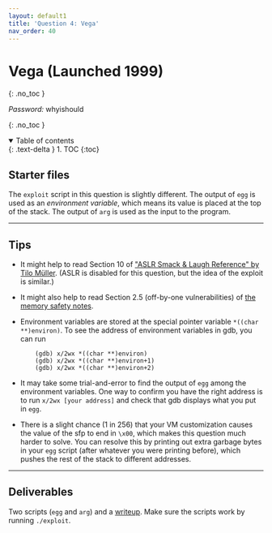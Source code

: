 ```yaml
---
layout: default1
title: 'Question 4: Vega'
nav_order: 40
---
```


# Vega (Launched 1999)
{: .no_toc }

_Password:_ whyishould

{: .no_toc }

<details open markdown="block">
  <summary>
    Table of contents
  </summary>
  {: .text-delta }
1. TOC
{:toc}
</details>

## Starter files

The `exploit` script in this question is slightly different. The output
of `egg` is used as an *environment variable*, which means its value is
placed at the top of the stack. The output of `arg` is used as the input
to the program.

------------------------------------------------------------------------

## Tips

-   It might help to read Section 10 of ["ASLR Smack & Laugh Reference"
    by Tilo
    Müller](http://www.icir.org/matthias/cs161-sp13/aslr-bypass.pdf).
    (ASLR is disabled for this question, but the idea of the exploit is
    similar.)

-   It might also help to read Section 2.5 (off-by-one vulnerabilities)
    of [the memory safety
    notes](https://cs161.org/assets/notes/memory-safety.pdf).

-   Environment variables are stored at the special pointer variable
    `*((char **)environ)`. To see the address of environment variables
    in gdb, you can run

            (gdb) x/2wx *((char **)environ)
            (gdb) x/2wx *((char **)environ+1)
            (gdb) x/2wx *((char **)environ+2)

-   It may take some trial-and-error to find the output of `egg` among
    the environment variables. One way to confirm you have the right
    address is to run `x/2wx [your address]` and check that gdb displays
    what you put in `egg`.

-   There is a slight chance (1 in 256) that your VM customization
    causes the value of the sfp to end in `\x00`, which makes this
    question much harder to solve. You can resolve this by printing out
    extra garbage bytes in your `egg` script (after whatever you were
    printing before), which pushes the rest of the stack to different
    addresses.

------------------------------------------------------------------------

## Deliverables
Two scripts (`egg` and `arg`) and a
[writeup](#sec:writeup). Make sure the scripts work by running
`./exploit`.


